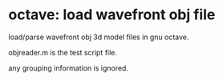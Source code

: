 # octave: load wavefront obj file
load/parse wavefront obj 3d model files in gnu octave.

objreader.m is the test script file.

any grouping information is ignored.
